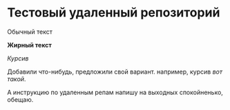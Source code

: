 # Тестовый удаленный репозиторий

Обычный текст

**Жирный текст**

*Курсив* 


Добавили что-нибудь, предложили свой вариант.
например, курсив _вот такой_.

А инструкцию по удаленным репам напишу на выходных спокойненько, обещаю.

